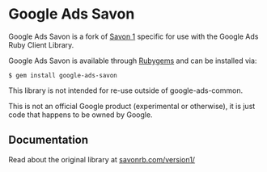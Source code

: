 # Google Ads Savon

Google Ads Savon is a fork of [Savon 1](http://savonrb.com/version1/)
specific for use with the Google Ads Ruby Client Library.

Google Ads Savon is available through [Rubygems](http://rubygems.org/gems/google-ads-savon) and can be installed via:

    $ gem install google-ads-savon

This library is not intended for re-use outside of google-ads-common.

This is not an official Google product (experimental or otherwise), it is just code that happens to be owned by Google.

Documentation
-------------

Read about the original library at [savonrb.com/version1/](http://savonrb.com/version1/)
